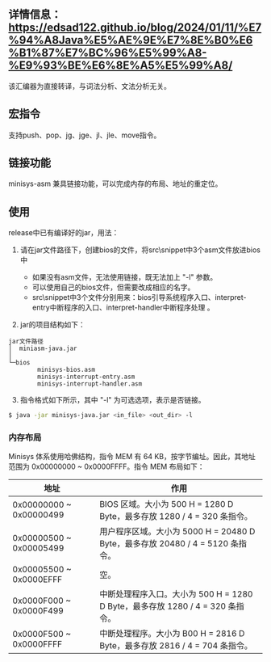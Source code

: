 ## 详情信息：https://edsad122.github.io/blog/2024/01/11/%E7%94%A8Java%E5%AE%9E%E7%8E%B0%E6%B1%87%E7%BC%96%E5%99%A8-%E9%93%BE%E6%8E%A5%E5%99%A8/
该汇编器为直接转译，与词法分析、文法分析无关。
## 宏指令
支持push、pop、jg、jge、jl、jle、move指令。
## 链接功能

minisys-asm 兼具链接功能，可以完成内存的布局、地址的重定位。

## 使用
release中已有编译好的jar，用法：

1. 请在jar文件路径下，创建bios的文件，将src\snippet中3个asm文件放进bios中
    - 如果没有asm文件，无法使用链接，既无法加上 "-l" 参数。
    - 可以使用自己的bios文件，但需要改成相应的名字。
    - src\snippet中3个文件分别用来：bios引导系统程序入口、interpret-entry中断程序的入口、interpret-handler中断程序处理 。

2. jar的项目结构如下：
```
jar文件路径
│  miniasm-java.jar
│
└─bios
        minisys-bios.asm
        minisys-interrupt-entry.asm
        minisys-interrupt-handler.asm
```
3. 指令格式如下所示，其中 "-l" 为可选选项，表示是否链接。
```bash
$ java -jar minisys-java.jar <in_file> <out_dir> -l
```

### 内存布局

Minisys 体系使用哈佛结构，指令 MEM 有 64 KB，按字节编址。因此，其地址范围为 0x00000000 ~ 0x0000FFFF。指令 MEM 布局如下：

| 地址                    | 作用                                                         |
| ----------------------- | ------------------------------------------------------------ |
| 0x00000000 ~ 0x00000499 | BIOS 区域。大小为 500 H = 1280 D Byte，最多存放 1280 / 4 = 320 条指令。 |
| 0x00000500 ~ 0x00005499 | 用户程序区域。大小为 5000 H = 20480 D Byte，最多存放 20480 / 4 =  5120 条指令。 |
| 0x00005500 ~ 0x0000EFFF | 空。                                                         |
| 0x0000F000 ~ 0x0000F499 | 中断处理程序入口。大小为 500 H = 1280 D Byte，最多存放 1280 / 4 = 320 条指令。 |
| 0x0000F500 ~ 0x0000FFFF | 中断处理程序。大小为 B00 H = 2816 D Byte，最多存放 2816 / 4 = 704 条指令。 |


